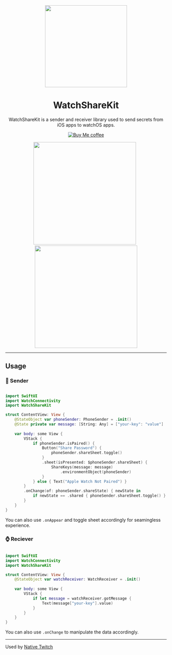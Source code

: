 
<div align="center">
  <img src="https://user-images.githubusercontent.com/43297314/224458436-20a3d49d-63f2-45a4-a8dc-d0278b5fef61.png" height="256">
  <h1 align="center">WatchShareKit</h1>
  WatchShareKit is a sender and receiver library used to send secrets from iOS apps to watchOS apps.

  <a href="https://www.buymeacoffee.com/swiftdev" target="_blank"><img src="https://user-images.githubusercontent.com/43297314/167192051-dc8cfd47-1c2d-43f1-bb95-275ae70ef8dd.svg" alt="Buy Me coffee" ></a>

<img src="https://user-images.githubusercontent.com/43297314/224458959-891955fe-242e-4717-ad9e-a79ccddb0f86.png" width="320"> &nbsp;
<img src="https://user-images.githubusercontent.com/43297314/224458962-b9a621db-4c0a-4c6f-97f5-71fe8f76ea84.png" width="320">
</div>



---

## Usage

### 📲 Sender 

```swift

import SwiftUI
import WatchConnectivity
import WatchShareKit

struct ContentView: View {
    @StateObject var phoneSender: PhoneSender = .init()
    @State private var message: [String: Any] = ["your-key": "value"]
    
    var body: some View {
        VStack {
            if phoneSender.isPaired() {
                Button("Share Password") {
                    phoneSender.shareSheet.toggle()
                }
                .sheet(isPresented: $phoneSender.shareSheet) {
                    ShareKeys(message: message)
                        .environmentObject(phoneSender)
                }
            } else { Text("Apple Watch Not Paired") }
        }
        .onChange(of: phoneSender.shareState) { newState in
            if newState == .shared { phoneSender.shareSheet.toggle() }
        }
    }
}

```

You can also use `.onAppear` and toggle sheet accordingly for seamingless experience.

### ⌚ Reciever 

```swift

import SwiftUI
import WatchConnectivity
import WatchShareKit

struct ContentView: View {
    @StateObject var watchReceiver: WatchReceiver = .init()
    
    var body: some View {
        VStack {
            if let message = watchReceiver.gotMessage {
                Text(message["your-key"].value)
            }
        }
    }
}
```

You can also use `.onChange` to manipulate the data accordingly.

---

Used by [Native Twitch](https://github.com/Aayush9029/NativeTwitch/tree/v3)
